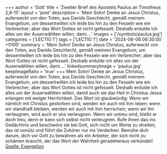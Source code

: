 +++
author = 'Gott'
title = 'Zweiter Brief des Apostels Paulus an Timotheus 2,8-15'
layout = 'post'
description = 'Mein Sohn! Denke an Jesus Christus, auferweckt von den Toten, aus Davids Geschlecht, gemäß meinem Evangelium, um dessentwillen ich leide bis hin zu den Fesseln wie ein Verbrecher; aber das Wort Gottes ist nicht gefesselt. Deshalb erdulde ich alles um der Auserwählten willen, dami....'
images = ['/symbols/paulus.jpg']
categories = ['LECTIO 1']
tags = ['LECTIO 1']
date = '2024-06-06 06:30:00 +0100'
summary = 'Mein Sohn! Denke an Jesus Christus, auferweckt von den Toten, aus Davids Geschlecht, gemäß meinem Evangelium, um dessentwillen ich leide bis hin zu den Fesseln wie ein Verbrecher; aber das Wort Gottes ist nicht gefesselt. Deshalb erdulde ich alles um der Auserwählten willen, dami....'
linkedsummaryImage = 'paulus.jpg'
keepImageRatio = 'true'
+++
Mein Sohn! Denke an Jesus Christus, auferweckt von den Toten, aus Davids Geschlecht, gemäß meinem Evangelium,
um dessentwillen ich leide bis hin zu den Fesseln wie ein Verbrecher; aber das Wort Gottes ist nicht gefesselt.
Deshalb erdulde ich alles um der Auserwählten willen, damit auch sie das Heil in Christus Jesus erlangen mit ewiger Herrlichkeit.<!--more-->
Das Wort ist glaubwürdig: Wenn wir nämlich mit Christus gestorben sind, werden wir auch mit ihm leben;
wenn wir standhaft bleiben, werden wir auch mit ihm herrschen; wenn wir ihn verleugnen, wird auch er uns verleugnen.
Wenn wir untreu sind, bleibt er doch treu, denn er kann sich selbst nicht verleugnen.
Rufe ihnen das ins Gedächtnis und beschwöre sie bei Gott, sich nicht um Worte zu streiten; das ist unnütz und führt die Zuhörer nur ins Verderben.
Bemühe dich darum, dich vor Gott zu bewähren als ein Arbeiter, der sich nicht zu schämen braucht, der das Wort der Wahrheit geradeheraus verkündet!<br> [Quelle: Evangelizo](https://evangeliumtagfuertag.org/DE/gospel)